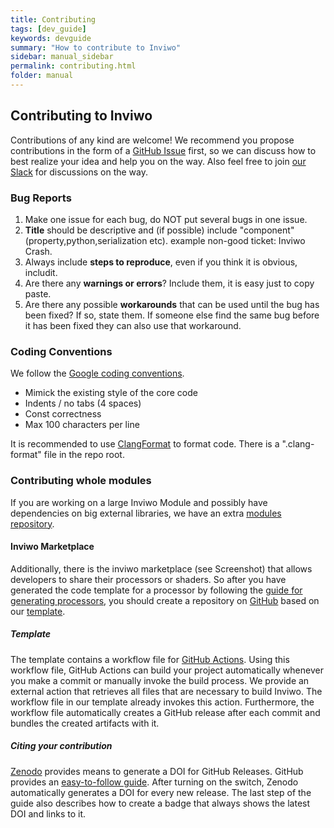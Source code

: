 ```yaml
---
title: Contributing
tags: [dev_guide]
keywords: devguide
summary: "How to contribute to Inviwo"
sidebar: manual_sidebar
permalink: contributing.html
folder: manual
---
```

## Contributing to Inviwo
Contributions of any kind are welcome! We recommend you propose contributions in the form of a [GitHub Issue](https://github.com/inviwo/inviwo/issues/new) first, so we can discuss how to best realize your idea and help you on the way.
Also feel free to join [our Slack](https://join.slack.com/t/inviwo/shared_invite/enQtNTc2Nzc2NDQwNzIxLTRiMWM1ZWJiYjljZjkwNWE3OTk3MzYxODZlMDUyMzRmZjUzMzBiZjVhNTM3NWUyNzU1MjI4OWJjMzdkODViMzM) for discussions on the way.

### Bug Reports
1. Make one issue for each bug, do NOT put several bugs in one issue.
2. **Title** should be descriptive and (if possible) include "component"  (property,python,serialization etc).
example non-good ticket: Inviwo Crash.
3. Always include **steps to reproduce**, even if you think it is obvious, includit.
4. Are there any **warnings or errors**? Include them, it is easy just to copy paste.
5. Are there any possible **workarounds** that can be used until the bug has been fixed? If so, state them. If someone else find the same bug before it has been fixed they can also use that workaround.


### Coding Conventions
We follow the [Google coding conventions](https://google.github.io/styleguide/cppguide.html).

* Mimick the existing style of the core code
* Indents / no tabs (4 spaces)
* Const correctness
* Max 100 characters per line

It is recommended to use [ClangFormat](http://clang.llvm.org/docs/ClangFormat.html) to format code. There is a ".clang-format" file in the repo root.

### Contributing whole modules
If you are working on a large Inviwo Module and possibly have dependencies on big external libraries, we have an extra [modules repository](https://github.com/inviwo/modules).

#### Inviwo Marketplace
Additionally, there is the inviwo marketplace (see Screenshot) that allows developers to share their processors or shaders.
So after you have generated the code template for a processor by following the [guide for generating processors](https://inviwo.org/manual-devguide-meta.html), you should create a repository on [GitHub](https://github.com/) based on our [template](link-to-template).

##### Template
The template contains a workflow file for [GitHub Actions](https://github.com/features/actions). Using this workflow file, GitHub Actions can build your project automatically whenever you make a commit or manually invoke the build process. We provide an external action that retrieves all files that are necessary to build Inviwo. The workflow file in our template already invokes this action. Furthermore, the workflow file automatically creates a GitHub release after each commit and bundles the created artifacts with it.

##### Citing your contribution
[Zenodo](https://zenodo.org/) provides means to generate a DOI for GitHub Releases. GitHub provides an [easy-to-follow guide](https://guides.github.com/activities/citable-code/). After turning on the switch, Zenodo automatically generates a DOI for every new release. The last step of the guide also describes how to create a badge that always shows the latest DOI and links to it.
